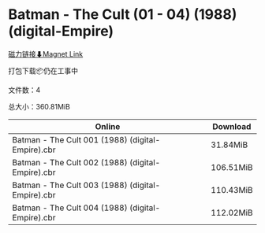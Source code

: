 # Batman - The Cult (01 - 04) (1988) (digital-Empire)

[磁力链接⬇Magnet Link](magnet:?xt=urn:btih:1501aac9747c9b529b13132688906f1caaed0ca5&dn=Batman%20-%20The%20Cult%20%2801%20-%2004%29%20%281988%29%20%28digital-Empire%29)

打包下载📦仍在工事中

文件数：4

总大小：360.81MiB

Online | Download
--- | ---
Batman - The Cult 001 (1988) (digital-Empire).cbr | 31.84MiB
Batman - The Cult 002 (1988) (digital-Empire).cbr | 106.51MiB
Batman - The Cult 003 (1988) (digital-Empire).cbr | 110.43MiB
Batman - The Cult 004 (1988) (digital-Empire).cbr | 112.02MiB